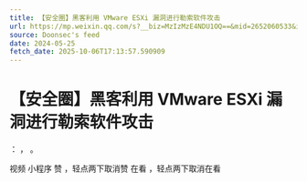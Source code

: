 ```yaml
---
title: 【安全圈】黑客利用 VMware ESXi 漏洞进行勒索软件攻击
url: https://mp.weixin.qq.com/s?__biz=MzIzMzE4NDU1OQ==&mid=2652060533&idx=2&sn=16e465b1a0d59be29d1298544b645733
source: Doonsec's feed
date: 2024-05-25
fetch_date: 2025-10-06T17:13:57.590909
---
```


# 【安全圈】黑客利用 VMware ESXi 漏洞进行勒索软件攻击

：
，
。

视频
小程序
赞
，轻点两下取消赞
在看
，轻点两下取消在看
